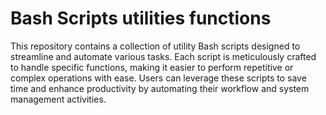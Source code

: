 # Bash Scripts utilities functions

This repository contains a collection of utility Bash scripts designed to streamline and automate various tasks. Each script is meticulously crafted to handle specific functions, making it easier to perform repetitive or complex operations with ease. Users can leverage these scripts to save time and enhance productivity by automating their workflow and system management activities.
